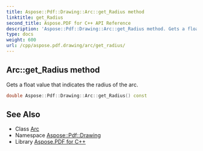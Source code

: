 ```yaml
---
title: Aspose::Pdf::Drawing::Arc::get_Radius method
linktitle: get_Radius
second_title: Aspose.PDF for C++ API Reference
description: 'Aspose::Pdf::Drawing::Arc::get_Radius method. Gets a float value that indicates the radius of the arc in C++.'
type: docs
weight: 600
url: /cpp/aspose.pdf.drawing/arc/get_radius/
---
```

## Arc::get_Radius method


Gets a float value that indicates the radius of the arc.

```cpp
double Aspose::Pdf::Drawing::Arc::get_Radius() const
```

## See Also

* Class [Arc](../)
* Namespace [Aspose::Pdf::Drawing](../../)
* Library [Aspose.PDF for C++](../../../)
